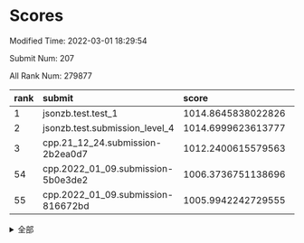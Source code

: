 # Scores

Modified Time: 2022-03-01 18:29:54

Submit Num: 207

All Rank Num: 279877

| rank |               submit               |       score        |       sigma        | pk_num |
| :--- | :--------------------------------- | :----------------- | :----------------- | :----- |
| 1    | jsonzb.test.test_1                 | 1014.8645838022826 | 0.8169709749362513 | 5407   |
| 2    | jsonzb.test.submission_level_4     | 1014.6999623613777 | 0.8297556307855659 | 5405   |
| 3    | cpp.21_12_24.submission-2b2ea0d7   | 1012.2400615579563 | 0.7891699356941235 | 5405   |
| 54   | cpp.2022_01_09.submission-5b0e3de2 | 1006.3736751138696 | 0.7139794757485468 | 5410   |
| 55   | cpp.2022_01_09.submission-816672bd | 1005.9942242729555 | 0.7187529421036196 | 5404   |


<details>
<summary>全部</summary>

| rank |                 submit                 |       score        |       sigma        | pk_num |
| :--- | :------------------------------------- | :----------------- | :----------------- | :----- |
| 1    | jsonzb.test.test_1                     | 1014.8645838022826 | 0.8169709749362513 | 5407   |
| 2    | jsonzb.test.submission_level_4         | 1014.6999623613777 | 0.8297556307855659 | 5405   |
| 3    | cpp.21_12_24.submission-2b2ea0d7       | 1012.2400615579563 | 0.7891699356941235 | 5405   |
| 4    | gobigger.level_3.submission_level_3_29 | 1011.6222678136285 | 0.8133158207447497 | 5410   |
| 5    | gobigger.level_3.submission_level_3_1  | 1011.5935437954854 | 0.7599588917153263 | 5404   |
| 6    | gobigger.level_3.submission_level_3_5  | 1011.4710670782068 | 0.7758314343836382 | 5414   |
| 7    | gobigger.level_3.submission_level_3_49 | 1011.3882499427058 | 0.7612702869490791 | 5410   |
| 8    | gobigger.level_3.submission_level_3_10 | 1011.1461914617676 | 0.7743390427226775 | 5408   |
| 9    | gobigger.level_3.submission_level_3_38 | 1010.8984638209364 | 0.790339890319541  | 5412   |
| 10   | gobigger.level_3.submission_level_3_24 | 1010.8060085566759 | 0.7611004500675772 | 5408   |
| 11   | gobigger.level_3.submission_level_3_18 | 1010.7674979901219 | 0.768476706392095  | 5404   |
| 12   | gobigger.level_3.submission_level_3_25 | 1010.7450803983548 | 0.7630239698329407 | 5408   |
| 13   | gobigger.level_3.submission_level_3_4  | 1010.6375828483035 | 0.7773573321958476 | 5413   |
| 14   | gobigger.level_3.submission_level_3_33 | 1010.6328660252956 | 0.7513550274064416 | 5409   |
| 15   | gobigger.level_3.submission_level_3_13 | 1010.5726159372084 | 0.7602753946870083 | 5408   |
| 16   | gobigger.level_3.submission_level_3_2  | 1010.5617998979097 | 0.7731196679863866 | 5414   |
| 17   | gobigger.level_3.submission_level_3_44 | 1010.5527551856902 | 0.8014847629899212 | 5408   |
| 18   | gobigger.level_3.submission_level_3_7  | 1010.5284175773504 | 0.7545084605438946 | 5406   |
| 19   | gobigger.level_3.submission_level_3_16 | 1010.3845838199323 | 0.7606326419231811 | 5408   |
| 20   | gobigger.level_3.submission_level_3_23 | 1010.347230674025  | 0.7522915371514529 | 5402   |
| 21   | gobigger.level_3.submission_level_3_28 | 1010.3175430545921 | 0.7493306752363713 | 5402   |
| 22   | gobigger.level_3.submission_level_3_42 | 1010.1461104408011 | 0.7798029217489176 | 5412   |
| 23   | gobigger.level_3.submission_level_3_35 | 1010.1260574368707 | 0.7613675419320066 | 5408   |
| 24   | gobigger.level_3.submission_level_3_15 | 1010.088341004193  | 0.7739319803287708 | 5411   |
| 25   | gobigger.level_3.submission_level_3_31 | 1010.057102794163  | 0.7471351549412727 | 5408   |
| 26   | gobigger.level_3.submission_level_3_0  | 1010.041597783487  | 0.757618236087566  | 5412   |
| 27   | gobigger.level_3.submission_level_3_14 | 1010.0365599691128 | 0.7663490331415194 | 5408   |
| 28   | gobigger.level_3.submission_level_3_27 | 1009.9980182675811 | 0.7522931943871869 | 5405   |
| 29   | gobigger.level_3.submission_level_3_12 | 1009.9749711859655 | 0.7443975941048693 | 5409   |
| 30   | gobigger.level_3.submission_level_3_21 | 1009.9110705203937 | 0.7543239175827138 | 5408   |
| 31   | gobigger.level_3.submission_level_3_8  | 1009.8992791291948 | 0.7485006198714318 | 5406   |
| 32   | gobigger.level_3.submission_level_3_34 | 1009.8683954934612 | 0.749635807843522  | 5408   |
| 33   | gobigger.level_3.submission_level_3_3  | 1009.835609645867  | 0.752113086339014  | 5413   |
| 34   | gobigger.level_3.submission_level_3_17 | 1009.8018864769422 | 0.7367737580696994 | 5407   |
| 35   | gobigger.level_3.submission_level_3_36 | 1009.8011183678456 | 0.7674860972461375 | 5406   |
| 36   | gobigger.level_3.submission_level_3_41 | 1009.7757801230767 | 0.7760133895349611 | 5407   |
| 37   | gobigger.level_3.submission_level_3_47 | 1009.7634440647322 | 0.7468379420061415 | 5407   |
| 38   | gobigger.level_3.submission_level_3_37 | 1009.6797553660406 | 0.7573818859526428 | 5409   |
| 39   | gobigger.level_3.submission_level_3_45 | 1009.6638262485515 | 0.748037938331521  | 5409   |
| 40   | gobigger.level_3.submission_level_3_22 | 1009.6304429558388 | 0.7502928776149049 | 5408   |
| 41   | gobigger.level_3.submission_level_3_40 | 1009.4466577863741 | 0.7661670459165115 | 5408   |
| 42   | gobigger.level_3.submission_level_3_26 | 1009.3860287956844 | 0.7465345368468882 | 5404   |
| 43   | gobigger.level_3.submission_level_3_48 | 1009.2304753895023 | 0.7602721644588716 | 5411   |
| 44   | gobigger.level_3.submission_level_3_9  | 1009.1728657237135 | 0.7617015127846138 | 5408   |
| 45   | gobigger.level_3.submission_level_3_19 | 1009.0927697452274 | 0.7592160485590785 | 5403   |
| 46   | gobigger.level_3.submission_level_3_43 | 1009.03911240119   | 0.7657215066852093 | 5407   |
| 47   | gobigger.level_3.submission_level_3_20 | 1009.0187709046997 | 0.7351622555388291 | 5405   |
| 48   | gobigger.level_3.submission_level_3_6  | 1009.0046374683225 | 0.7616192396648166 | 5409   |
| 49   | gobigger.level_3.submission_level_3_32 | 1008.9928839773294 | 0.7532995521354281 | 5409   |
| 50   | gobigger.level_3.submission_level_3_46 | 1008.7954753437451 | 0.7453730992679293 | 5412   |
| 51   | gobigger.level_3.submission_level_3_30 | 1008.7838734295609 | 0.7306131069047077 | 5408   |
| 52   | gobigger.level_3.submission_level_3_11 | 1008.6511167684077 | 0.7398754983551915 | 5405   |
| 53   | gobigger.level_3.submission_level_3_39 | 1008.453360340615  | 0.7352869972432802 | 5413   |
| 54   | cpp.2022_01_09.submission-5b0e3de2     | 1006.3736751138696 | 0.7139794757485468 | 5410   |
| 55   | cpp.2022_01_09.submission-816672bd     | 1005.9942242729555 | 0.7187529421036196 | 5404   |
| 56   | gobigger.level_1.submission_level_1_43 | 1005.352801191471  | 0.7247176192658485 | 5408   |
| 57   | gobigger.level_1.submission_level_1_13 | 1005.049246426169  | 0.7141217583520237 | 5407   |
| 58   | gobigger.level_1.submission_level_1_14 | 1004.9751699034174 | 0.7328027647232808 | 5411   |
| 59   | gobigger.level_1.submission_level_1_49 | 1004.883672039342  | 0.7191458089410557 | 5408   |
| 60   | gobigger.level_1.submission_level_1_8  | 1004.6556950719317 | 0.7283991762435001 | 5408   |
| 61   | gobigger.level_1.submission_level_1_5  | 1004.5444504159279 | 0.7442017586699957 | 5407   |
| 62   | gobigger.level_1.submission_level_1_17 | 1004.2997089945036 | 0.7145567448121483 | 5410   |
| 63   | gobigger.level_1.submission_level_1_11 | 1004.2614221330471 | 0.7208883982134635 | 5408   |
| 64   | gobigger.level_1.submission_level_1_37 | 1004.0482251281719 | 0.7222360547087958 | 5401   |
| 65   | gobigger.level_1.submission_level_1_29 | 1004.0181821348194 | 0.7188551519796053 | 5411   |
| 66   | gobigger.level_1.submission_level_1_47 | 1003.8961445893195 | 0.7219501548261258 | 5411   |
| 67   | gobigger.level_1.submission_level_1_30 | 1003.8608559121149 | 0.7158485312775346 | 5407   |
| 68   | gobigger.level_1.submission_level_1_12 | 1003.6722584823003 | 0.7178986180937301 | 5410   |
| 69   | gobigger.level_1.submission_level_1_16 | 1003.6609907992466 | 0.7229144957338467 | 5412   |
| 70   | gobigger.level_1.submission_level_1_32 | 1003.6606216672704 | 0.7312834309064778 | 5408   |
| 71   | gobigger.level_1.submission_level_1_36 | 1003.6455293732718 | 0.7244250596288984 | 5413   |
| 72   | gobigger.level_1.submission_level_1_34 | 1003.6303024552819 | 0.7148455142710352 | 5408   |
| 73   | gobigger.level_1.submission_level_1_48 | 1003.6061964403168 | 0.7308323389562206 | 5413   |
| 74   | gobigger.level_1.submission_level_1_7  | 1003.5629482427878 | 0.7203417029021465 | 5410   |
| 75   | gobigger.level_1.submission_level_1_18 | 1003.5078243675313 | 0.7092386421570528 | 5402   |
| 76   | gobigger.level_1.submission_level_1_33 | 1003.5056758051143 | 0.7117962499386411 | 5405   |
| 77   | gobigger.level_1.submission_level_1_20 | 1003.4542940952019 | 0.7189760384903037 | 5411   |
| 78   | gobigger.level_1.submission_level_1_10 | 1003.4306927827114 | 0.7131675574477515 | 5408   |
| 79   | gobigger.level_1.submission_level_1_26 | 1003.4252704025376 | 0.7213112488531439 | 5411   |
| 80   | gobigger.level_1.submission_level_1_9  | 1003.4000332793211 | 0.7150998475454817 | 5406   |
| 81   | gobigger.level_1.submission_level_1_46 | 1003.3877350091528 | 0.7226930080768176 | 5410   |
| 82   | gobigger.level_1.submission_level_1_19 | 1003.3191053272973 | 0.7213890613556676 | 5409   |
| 83   | gobigger.level_1.submission_level_1_35 | 1003.1201898792705 | 0.7285974183917647 | 5410   |
| 84   | gobigger.level_1.submission_level_1_45 | 1003.1029130219332 | 0.7142306760481644 | 5409   |
| 85   | gobigger.level_1.submission_level_1_25 | 1003.0863792635167 | 0.7264532997362373 | 5411   |
| 86   | gobigger.level_1.submission_level_1_0  | 1003.0727425598615 | 0.7215240827259247 | 5411   |
| 87   | gobigger.level_1.submission_level_1_38 | 1003.0635714776124 | 0.7219949741550726 | 5408   |
| 88   | gobigger.level_1.submission_level_1_22 | 1003.052590104686  | 0.7266796498696629 | 5398   |
| 89   | gobigger.level_1.submission_level_1_4  | 1003.0220312900152 | 0.7154918324000635 | 5411   |
| 90   | gobigger.level_1.submission_level_1_1  | 1003.0020950518254 | 0.7132786984637427 | 5407   |
| 91   | gobigger.level_1.submission_level_1_44 | 1002.9952376988048 | 0.7135515606800527 | 5412   |
| 92   | gobigger.level_1.submission_level_1_24 | 1002.9485114231481 | 0.7128079321791556 | 5413   |
| 93   | gobigger.level_1.submission_level_1_39 | 1002.930500448236  | 0.72324164378569   | 5405   |
| 94   | gobigger.level_1.submission_level_1_3  | 1002.9274719235403 | 0.7237052789244839 | 5411   |
| 95   | gobigger.level_1.submission_level_1_28 | 1002.8070400274928 | 0.7108668124720958 | 5409   |
| 96   | gobigger.level_1.submission_level_1_6  | 1002.7879282251599 | 0.7104955578422149 | 5408   |
| 97   | gobigger.level_1.submission_level_1_27 | 1002.7442601796726 | 0.7118255596747419 | 5408   |
| 98   | gobigger.level_1.submission_level_1_31 | 1002.7413389981112 | 0.7058816191592424 | 5408   |
| 99   | gobigger.level_1.submission_level_1_21 | 1002.7310485635757 | 0.7144980974913008 | 5409   |
| 100  | gobigger.level_1.submission_level_1_15 | 1002.4470749228723 | 0.7135318885173864 | 5407   |
| 101  | gobigger.level_1.submission_level_1_23 | 1002.4326020443172 | 0.717060726410565  | 5407   |
| 102  | gobigger.level_1.submission_level_1_41 | 1002.4170533967541 | 0.7197168192669493 | 5404   |
| 103  | gobigger.level_1.submission_level_1_42 | 1002.199343815439  | 0.7308785965744481 | 5407   |
| 104  | gobigger.level_1.submission_level_1_40 | 1001.9590348375375 | 0.7275813999654519 | 5413   |
| 105  | gobigger.level_1.submission_level_1_2  | 1001.9401293540556 | 0.7126927481227778 | 5412   |
| 106  | gobigger.random.submission_random_39   | 997.1808688413477  | 0.6997013236283023 | 5410   |
| 107  | gobigger.random.submission_random_37   | 997.034817019096   | 0.7082793361750462 | 5409   |
| 108  | gobigger.random.submission_random_26   | 996.8863704555254  | 0.7097242296664447 | 5406   |
| 109  | gobigger.random.submission_random_24   | 996.7882871791059  | 0.7096021531677786 | 5410   |
| 110  | gobigger.random.submission_random_12   | 996.6310575964976  | 0.7136557793524289 | 5406   |
| 111  | gobigger.random.submission_random_19   | 996.5126904596577  | 0.7061733265581668 | 5411   |
| 112  | gobigger.random.submission_random_47   | 996.4882458588452  | 0.7161953343780808 | 5410   |
| 113  | gobigger.random.submission_random_48   | 996.2685896740693  | 0.7047562070703471 | 5407   |
| 114  | gobigger.random.submission_random_41   | 996.2203109672879  | 0.6947997926623778 | 5404   |
| 115  | gobigger.random.submission_random_28   | 996.1727635366732  | 0.7375191420655933 | 5410   |
| 116  | gobigger.random.submission_random_18   | 996.1075310291162  | 0.7203557891200637 | 5406   |
| 117  | gobigger.random.submission_random_38   | 996.1063510190812  | 0.726894284657392  | 5406   |
| 118  | gobigger.random.submission_random_0    | 996.092667207906   | 0.7225548685524475 | 5410   |
| 119  | gobigger.random.submission_random_1    | 995.9550695086073  | 0.7034228840745986 | 5407   |
| 120  | gobigger.random.submission_random_11   | 995.9486370167157  | 0.7124547527660341 | 5412   |
| 121  | gobigger.random.submission_random_35   | 995.9316506591701  | 0.7140055053587573 | 5407   |
| 122  | gobigger.random.submission_random_29   | 995.9254908677437  | 0.7096415270725969 | 5403   |
| 123  | gobigger.random.submission_random_40   | 995.9113223182206  | 0.714477240211182  | 5409   |
| 124  | gobigger.random.submission_random_20   | 995.8256397549954  | 0.7058242571323623 | 5412   |
| 125  | gobigger.random.submission_random_9    | 995.8061600116022  | 0.7215743124355474 | 5412   |
| 126  | gobigger.random.submission_random_13   | 995.7565687513827  | 0.7169341256105883 | 5410   |
| 127  | gobigger.random.submission_random_15   | 995.7517744728405  | 0.7255423729560327 | 5415   |
| 128  | gobigger.random.submission_random_27   | 995.7198825927345  | 0.7013625117034157 | 5410   |
| 129  | gobigger.random.submission_random_31   | 995.6639038386417  | 0.7162263380379037 | 5409   |
| 130  | gobigger.random.submission_random_44   | 995.6487800230447  | 0.7001954080355197 | 5411   |
| 131  | gobigger.random.submission_random_10   | 995.6370884199588  | 0.7194715898053594 | 5411   |
| 132  | gobigger.random.submission_random_45   | 995.6254808947581  | 0.7014694350488757 | 5410   |
| 133  | gobigger.random.submission_random_25   | 995.6208562105419  | 0.6972708287217025 | 5415   |
| 134  | gobigger.random.submission_random_14   | 995.6134483198675  | 0.7164839562562887 | 5406   |
| 135  | gobigger.random.submission_random_33   | 995.6031715507305  | 0.7110396660674123 | 5409   |
| 136  | gobigger.random.submission_random_49   | 995.5727108182722  | 0.7151443626131824 | 5409   |
| 137  | gobigger.random.submission_random_43   | 995.5662667473989  | 0.7162885598858828 | 5408   |
| 138  | gobigger.random.submission_random_34   | 995.514484938395   | 0.7078534569361434 | 5405   |
| 139  | gobigger.random.submission_random_4    | 995.467746086315   | 0.7136896602947227 | 5407   |
| 140  | gobigger.random.submission_random_2    | 995.4451412319888  | 0.7219981470559258 | 5402   |
| 141  | gobigger.random.submission_random_23   | 995.4291375884115  | 0.7272838142439018 | 5408   |
| 142  | gobigger.random.submission_random_6    | 995.4089672072535  | 0.7122074967928621 | 5414   |
| 143  | gobigger.random.submission_random_5    | 995.3924646383618  | 0.7124895750850871 | 5403   |
| 144  | gobigger.random.submission_random_21   | 995.381277233771   | 0.7184901167850534 | 5410   |
| 145  | gobigger.random.submission_random_22   | 995.3645285287704  | 0.7074407153964786 | 5406   |
| 146  | gobigger.random.submission_random_30   | 995.3307533577241  | 0.7218122934080831 | 5412   |
| 147  | gobigger.random.submission_random_36   | 995.274811591581   | 0.7142261745716457 | 5414   |
| 148  | gobigger.random.submission_random_8    | 995.2517982513251  | 0.710833484193696  | 5405   |
| 149  | gobigger.random.submission_random_42   | 995.2012273614245  | 0.7074050980491795 | 5410   |
| 150  | gobigger.random.submission_random_7    | 995.1562195410955  | 0.7184913901781703 | 5405   |
| 151  | gobigger.random.submission_random_16   | 995.1172288954014  | 0.7015117895535359 | 5408   |
| 152  | gobigger.random.submission_random_3    | 994.9033694303318  | 0.7078651345594862 | 5410   |
| 153  | gobigger.random.submission_random_32   | 994.816339171978   | 0.7187762775179092 | 5407   |
| 154  | gobigger.random.submission_random_46   | 994.6146106687761  | 0.7049454379241519 | 5408   |
| 155  | gobigger.random.submission_random_17   | 994.2621660726636  | 0.712050558323815  | 5406   |
| 156  | gobigger.level_2.submission_level_2_31 | 993.768961267793   | 0.7395601300894781 | 5411   |
| 157  | gobigger.level_2.submission_level_2_22 | 993.7679701759037  | 0.7154031850348191 | 5405   |
| 158  | gobigger.level_2.submission_level_2_7  | 993.767364091296   | 0.7433657040693052 | 5408   |
| 159  | gobigger.level_2.submission_level_2_21 | 993.4825040953523  | 0.740272812511573  | 5405   |
| 160  | gobigger.level_2.submission_level_2_25 | 993.2552977380748  | 0.7224750054293507 | 5411   |
| 161  | gobigger.level_2.submission_level_2_5  | 993.2452351026772  | 0.7289475486224913 | 5412   |
| 162  | gobigger.level_2.submission_level_2_20 | 993.2254073630055  | 0.7245918977131887 | 5406   |
| 163  | gobigger.level_2.submission_level_2_28 | 993.2067788177039  | 0.7280072089488739 | 5411   |
| 164  | gobigger.level_2.submission_level_2_19 | 993.1033370923872  | 0.748240325728762  | 5416   |
| 165  | gobigger.level_2.submission_level_2_12 | 993.055627259671   | 0.7450806278407832 | 5410   |
| 166  | gobigger.level_2.submission_level_2_3  | 992.9669268179181  | 0.731021968006985  | 5411   |
| 167  | gobigger.level_2.submission_level_2_44 | 992.9225862904427  | 0.7529207960544769 | 5405   |
| 168  | gobigger.level_2.submission_level_2_9  | 992.8968297342084  | 0.7490633091356171 | 5411   |
| 169  | gobigger.level_2.submission_level_2_10 | 992.7920813162423  | 0.7212958741090537 | 5408   |
| 170  | gobigger.level_2.submission_level_2_40 | 992.7306540429115  | 0.7235232598306042 | 5408   |
| 171  | gobigger.level_2.submission_level_2_6  | 992.6898951887308  | 0.7700302033895918 | 5408   |
| 172  | gobigger.level_2.submission_level_2_11 | 992.6711119142395  | 0.7287854167084361 | 5404   |
| 173  | gobigger.level_2.submission_level_2_48 | 992.5671552485101  | 0.7480992212673476 | 5409   |
| 174  | gobigger.level_2.submission_level_2_14 | 992.4979853908135  | 0.7333236295150352 | 5409   |
| 175  | gobigger.level_2.submission_level_2_16 | 992.4653414743269  | 0.7312129964033172 | 5404   |
| 176  | gobigger.level_2.submission_level_2_23 | 992.4610226306165  | 0.7399717599677117 | 5414   |
| 177  | gobigger.level_2.submission_level_2_27 | 992.377453313853   | 0.7417481391936656 | 5405   |
| 178  | gobigger.level_2.submission_level_2_33 | 992.2506878782112  | 0.7440080853110596 | 5405   |
| 179  | gobigger.level_2.submission_level_2_37 | 992.18623004024    | 0.747852436491789  | 5406   |
| 180  | gobigger.level_2.submission_level_2_41 | 992.1590033189308  | 0.74747234716735   | 5408   |
| 181  | gobigger.level_2.submission_level_2_30 | 992.0614422936159  | 0.7520492077953037 | 5409   |
| 182  | gobigger.level_2.submission_level_2_2  | 992.023161405076   | 0.7571789329673178 | 5403   |
| 183  | gobigger.level_2.submission_level_2_15 | 991.9803960317759  | 0.7542480554813475 | 5403   |
| 184  | gobigger.level_2.submission_level_2_32 | 991.9549086986218  | 0.7517833990205486 | 5413   |
| 185  | gobigger.level_2.submission_level_2_43 | 991.7045652287646  | 0.7452690366656103 | 5407   |
| 186  | gobigger.level_2.submission_level_2_8  | 991.6761349940688  | 0.7547889663110829 | 5405   |
| 187  | gobigger.level_2.submission_level_2_49 | 991.6715507063775  | 0.7417000826688555 | 5406   |
| 188  | gobigger.level_2.submission_level_2_36 | 991.5566649499451  | 0.7407574981536349 | 5413   |
| 189  | gobigger.level_2.submission_level_2_24 | 991.5325836956728  | 0.7560747483509643 | 5406   |
| 190  | gobigger.level_2.submission_level_2_35 | 991.4299203346117  | 0.7533808294476102 | 5406   |
| 191  | gobigger.level_2.submission_level_2_42 | 991.4294427949914  | 0.7593421797157257 | 5409   |
| 192  | gobigger.level_2.submission_level_2_46 | 991.3289069916575  | 0.7477992588068357 | 5407   |
| 193  | gobigger.level_2.submission_level_2_38 | 991.3251389114862  | 0.7435132008674075 | 5407   |
| 194  | gobigger.level_2.submission_level_2_1  | 991.3051795511229  | 0.7400120466001103 | 5403   |
| 195  | gobigger.level_2.submission_level_2_39 | 991.2424579802553  | 0.7700866866205777 | 5408   |
| 196  | gobigger.level_2.submission_level_2_18 | 991.2266921349533  | 0.7493596667061508 | 5407   |
| 197  | gobigger.level_2.submission_level_2_17 | 991.0644886238051  | 0.7409065635073195 | 5412   |
| 198  | gobigger.level_2.submission_level_2_4  | 990.9673202751278  | 0.7637372234610066 | 5411   |
| 199  | gobigger.level_2.submission_level_2_29 | 990.9463102784308  | 0.7662981757752458 | 5404   |
| 200  | gobigger.level_2.submission_level_2_0  | 990.9320910820087  | 0.7491621170715814 | 5404   |
| 201  | gobigger.level_2.submission_level_2_26 | 990.646691704356   | 0.7721843336971348 | 5408   |
| 202  | gobigger.level_2.submission_level_2_34 | 990.5571795129183  | 0.7703259677718778 | 5407   |
| 203  | gobigger.level_2.submission_level_2_47 | 990.1501587724512  | 0.7698568034229356 | 5412   |
| 204  | gobigger.level_2.submission_level_2_13 | 989.530805785745   | 0.774311184185094  | 5404   |
| 205  | gobigger.level_2.submission_level_2_45 | 989.1254974810577  | 0.7855589023363365 | 5412   |
| 206  | gobigger.none.submission_none_0        | 978.6187934448577  | 1.2853976896660317 | 5406   |
| 207  | gobigger.none.submission_none_1        | 977.0242236133874  | 1.464333792720989  | 5406   |

</details>